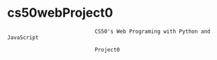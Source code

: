 # cs50webProject0
                                

                                CS50's Web Programing with Python and JavaScript 

                                Project0

